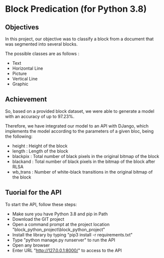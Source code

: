 # Block Predication (for Python 3.8)

## Objectives

In this project, our objective was to classify a block from a document that was segmented into several blocks.

The possible classes are as follows :
- Text
- Horizontal Line
- Picture
- Vertical Line
- Graphic

## Achievement

So, based on a provided block dataset, we were able to generate a model with an accuracy of up to 97.23%.

Therefore, we have integrated our model to an API with DJango, which implements the model according to the parameters of a given bloc, being the following:

- height : Height of the block
- length : Length of the block
- blackpix : Total number of black pixels in the original bitmap of the block
- blackand : Total number of black pixels in the bitmap of the block after RLSA
- wb_trans : Number of white-black transitions in the original bitmap of the block

## Tuorial for the API


To start the API, follow these steps:

- Make sure you have Python 3.8 and pip in Path
- Download the GIT project
- Open a command prompt at the project location "block_python_project\block_python_project"
- Install the library by typing "pip3 install -r requirements.txt"
- Type "python manage.py runserver" to run the API
- Open any browser
- Enter URL "http://127.0.0.1:8000/" to access to the API

